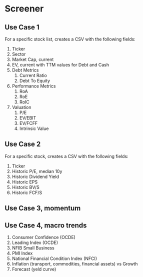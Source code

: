 # Screener

## Use Case 1
For a specific stock list, creates a CSV with the following fields:

1. Ticker
2. Sector
3. Market Cap, current
4. EV, current with TTM values for Debt and Cash
5. Debt Metrics
   1. Current Ratio
   2. Debt To Equity
6. Performance Metrics
   1. RoA
   2. RoE
   3. RoIC
7. Valuation
   1. P/E
   2. EV/EBIT
   3. EV/FCFF
   4. Intrinsic Value

## Use Case 2
For a specific stock, creates a CSV with the following fields:
1. Ticker
2. Historic P/E, median 10y
3. Historic Dividend Yield
4. Historic EPS
5. Historic BV/S
6. Historic FCF/S

## Use Case 3, momentum

## Use Case 4, macro trends
1. Consumer Confidence (OCDE)
2. Leading Index (OCDE)
3. NFIB Small Business
4. PMI Index
5. National Financial Condition Index (NFCI)
6. Inflation (transport, commodities, financial assets) vs Growth
7. Forecast (yeld curve)
